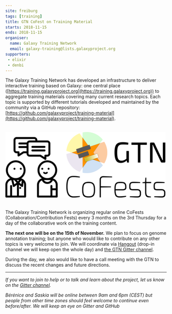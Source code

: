 ```yaml
---
site: freiburg
tags: [training]
title: GTN CoFest on Training Material
starts: 2018-11-15
ends: 2018-11-15
organiser:
  name: Galaxy Training Network
  email: galaxy-training@lists.galaxyproject.org
supporters:
 - elixir
 - denbi
---
```


The Galaxy Training Network has developed an infrastructure to deliver interactive training based on Galaxy: one central place ([https://training.galaxyproject.org](https://training.galaxyproject.org)) to aggregate training materials covering many current research topics. Each topic is supported by different tutorials developed and maintained by the community via a GitHub repository: [https://github.com/galaxyproject/training-material](https://github.com/galaxyproject/training-material).

<div class="multiple-img">
  <img src="/assets/media/gtn_cofests.png" style="max-width: 500px; margin: 20px auto;" alt="GTN cofest logo" />
</div>

The Galaxy Training Network is organizing regular online CoFests (Collaboration/Contribution Fests) every 3 months on the 3rd Thursday for a day of the collaborative work on the training content.

**The next one will be on the 15th of November.** We plan to focus on genome annotation training; but anyone who would like to contribute on any other topics is very welcome to join.
We will coordinate via [Hangout](https://hangouts.google.com/hangouts/_/calendar/Z2FsYXh5dW5pZnJlaWJ1cmdAZ21haWwuY29t.459bpoqjjo780nm56q267ba7i8?authuser=1) (drop-in channel we will keep open the whole day) and [the GTN Gitter channel](https://gitter.im/Galaxy-Training-Network/Lobby).

During the day, we also would like to have a call meeting with the GTN to discuss the recent changes and future directions.

---

*If you want to join to help or to talk and learn about the project, let us know on the [Gitter channel](https://gitter.im/Galaxy-Training-Network/Lobby).*

*Bérénice and Saskia will be online between 9am and 6pm (CEST) but people from other time zones should feel welcome to continue even before/after. We will keep an eye on Gitter and GitHub*
